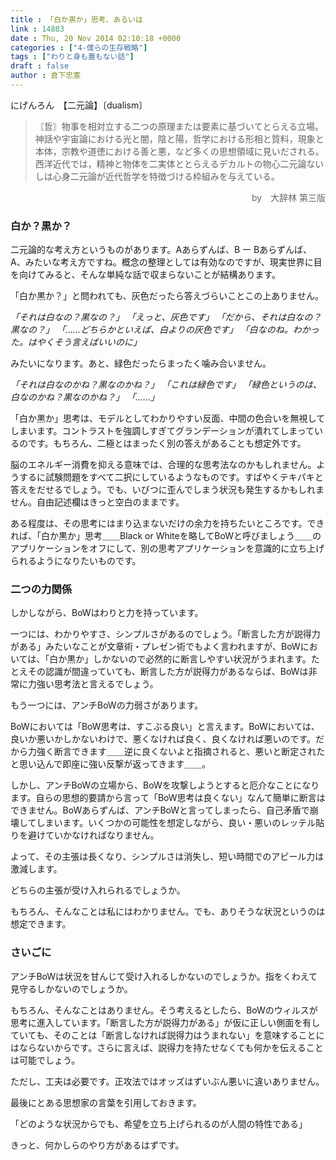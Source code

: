 ```yaml
---
title : 「白か黒か」思考、あるいは
link : 14883
date : Thu, 20 Nov 2014 02:10:18 +0000
categories : ["4-僕らの生存戦略"]
tags : ["わりと身も蓋もない話"]
draft : false
author : 倉下忠憲
---
```


にげんろん 【二元論】〔dualism〕

<blockquote>〘哲〙物事を相対立する二つの原理または要素に基づいてとらえる立場。神話や宇宙論における光と闇，陰と陽，哲学における形相と質料，現象と本体，宗教や道徳における善と悪，など多くの思想領域に見いだされる。西洋近代では，精神と物体を二実体ととらえるデカルトの物心二元論ないしは心身二元論が近代哲学を特徴づける枠組みを与えている。</blockquote>

<div style="text-align:right;color:#666;">by　大辞林 第三版</div>


<H3>白か？黒か？</H3>

二元論的な考え方というものがあります。Aあらずんば、B ー Bあらずんば、A、みたいな考え方ですね。概念の整理としては有効なのですが、現実世界に目を向けてみると、そんな単純な話で収まらないことが結構あります。

「白か黒か？」と問われても、灰色だったら答えづらいことこの上ありません。

<em>「それは白なの？黒なの？」
「えっと、灰色です」
「だから、それは白なの？黒なの？」
「……どちらかといえば、白よりの灰色です」
「白なのね。わかった。はやくそう言えばいいのに」</em>

みたいになります。あと、緑色だったらまったく噛み合いません。

<em>「それは白なのかね？黒なのかね？」
「これは緑色です」
「緑色というのは、白なのかね？黒なのかね？」
「……」</em>

「白か黒か」思考は、モデルとしてわかりやすい反面、中間の色合いを無視してしまいます。コントラストを強調しすぎてグランデーションが潰れてしまっているのです。もちろん、二極とはまったく別の答えがあることも想定外です。

脳のエネルギー消費を抑える意味では、合理的な思考法なのかもしれません。ようするに試験問題をすべて二択にしているようなものです。すばやくテキパキと答えをだせるでしょう。でも、いびつに歪んでしまう状況も発生するかもしれません。自由記述欄はきっと空白のままです。

ある程度は、その思考にはまり込まないだけの余力を持ちたいところです。できれば、「白か黒か」思考＿＿Black or Whiteを略してBoWと呼びましょう＿＿のアプリケーションをオフにして、別の思考アプリケーションを意識的に立ち上げられるようになりたいものです。

<H3>二つの力関係</H3>

しかしながら、BoWはわりと力を持っています。

一つには、わかりやすさ、シンプルさがあるのでしょう。「断言した方が説得力がある」みたいなことが文章術・プレゼン術でもよく言われますが、BoWにおいては、「白か黒か」しかないので必然的に断言しやすい状況がうまれます。たとえその認識が間違っていても、断言した方が説得力があるならば、BoWは非常に力強い思考法と言えるでしょう。

もう一つには、アンチBoWの力弱さがあります。

BoWにおいては「BoW思考は、すこぶる良い」と言えます。BoWにおいては、良いか悪いかしかないわけで、悪くなければ良く、良くなければ悪いのです。だから力強く断言できます＿＿逆に良くないよと指摘されると、悪いと断定されたと思い込んで即座に強い反撃が返ってきます＿＿。

しかし、アンチBoWの立場から、BoWを攻撃しようとすると厄介なことになります。自らの思想的要請から言って「BoW思考は良くない」なんて簡単に断言はできません。BoWあらずんば、アンチBoWと言ってしまったら、自己矛盾で崩壊してしまいます。いくつかの可能性を想定しながら、良い・悪いのレッテル貼りを避けていかなければなりません。

よって、その主張は長くなり、シンプルさは消失し、短い時間でのアピール力は激減します。

どちらの主張が受け入れられるでしょうか。

もちろん、そんなことは私にはわかりません。でも、ありそうな状況というのは想定できます。

<H3>さいごに</H3>

アンチBoWは状況を甘んじて受け入れるしかないのでしょうか。指をくわえて見守るしかないのでしょうか。

もちろん、そんなことはありません。そう考えるとしたら、BoWのウィルスが思考に進入しています。「断言した方が説得力がある」が仮に正しい側面を有していても、そのことは「断言しなければ説得力はうまれない」を意味することにはならないからです。さらに言えば、説得力を持たせなくても何かを伝えることは可能でしょう。

ただし、工夫は必要です。正攻法ではオッズはずいぶん悪いに違いありません。

最後にとある思想家の言葉を引用しておきます。

「どのような状況からでも、希望を立ち上げられるのが人間の特性である」

きっと、何かしらのやり方があるはずです。
